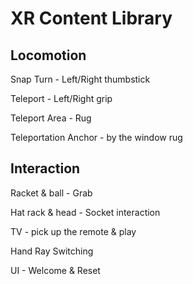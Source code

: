 # XR Content Library

## Locomotion

Snap Turn - Left/Right thumbstick

Teleport - Left/Right grip

Teleport Area - Rug

Teleportation Anchor - by the window rug

## Interaction

Racket & ball - Grab

Hat rack & head - Socket interaction

TV - pick up the remote & play

Hand Ray Switching

UI - Welcome & Reset